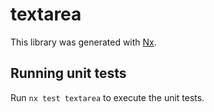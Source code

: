 # textarea

This library was generated with [Nx](https://nx.dev).

## Running unit tests

Run `nx test textarea` to execute the unit tests.
